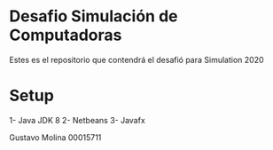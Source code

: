 # Desafio Simulación de Computadoras 
Estes es el repositorio que contendrá el desafió para Simulation 2020 

# Setup
1- Java JDK 8
2- Netbeans 
3- Javafx

Gustavo Molina
00015711
